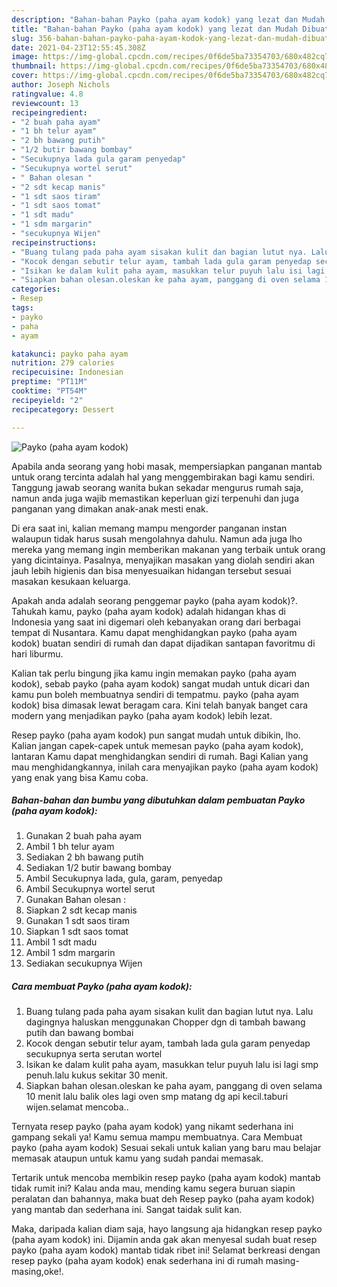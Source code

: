 ```yaml
---
description: "Bahan-bahan Payko (paha ayam kodok) yang lezat dan Mudah Dibuat"
title: "Bahan-bahan Payko (paha ayam kodok) yang lezat dan Mudah Dibuat"
slug: 356-bahan-bahan-payko-paha-ayam-kodok-yang-lezat-dan-mudah-dibuat
date: 2021-04-23T12:55:45.308Z
image: https://img-global.cpcdn.com/recipes/0f6de5ba73354703/680x482cq70/payko-paha-ayam-kodok-foto-resep-utama.jpg
thumbnail: https://img-global.cpcdn.com/recipes/0f6de5ba73354703/680x482cq70/payko-paha-ayam-kodok-foto-resep-utama.jpg
cover: https://img-global.cpcdn.com/recipes/0f6de5ba73354703/680x482cq70/payko-paha-ayam-kodok-foto-resep-utama.jpg
author: Joseph Nichols
ratingvalue: 4.8
reviewcount: 13
recipeingredient:
- "2 buah paha ayam"
- "1 bh telur ayam"
- "2 bh bawang putih"
- "1/2 butir bawang bombay"
- "Secukupnya lada gula garam penyedap"
- "Secukupnya wortel serut"
- " Bahan olesan "
- "2 sdt kecap manis"
- "1 sdt saos tiram"
- "1 sdt saos tomat"
- "1 sdt madu"
- "1 sdm margarin"
- "secukupnya Wijen"
recipeinstructions:
- "Buang tulang pada paha ayam sisakan kulit dan bagian lutut nya. Lalu dagingnya haluskan menggunakan Chopper dgn di tambah bawang putih dan bawang bombai"
- "Kocok dengan sebutir telur ayam, tambah lada gula garam penyedap secukupnya serta serutan wortel"
- "Isikan ke dalam kulit paha ayam, masukkan telur puyuh lalu isi lagi smp penuh.lalu kukus sekitar 30 menit."
- "Siapkan bahan olesan.oleskan ke paha ayam, panggang di oven selama 10 menit lalu balik oles lagi oven smp matang dg api kecil.taburi wijen.selamat mencoba.."
categories:
- Resep
tags:
- payko
- paha
- ayam

katakunci: payko paha ayam 
nutrition: 279 calories
recipecuisine: Indonesian
preptime: "PT11M"
cooktime: "PT54M"
recipeyield: "2"
recipecategory: Dessert

---
```



![Payko (paha ayam kodok)](https://img-global.cpcdn.com/recipes/0f6de5ba73354703/680x482cq70/payko-paha-ayam-kodok-foto-resep-utama.jpg)

Apabila anda seorang yang hobi masak, mempersiapkan panganan mantab untuk orang tercinta adalah hal yang menggembirakan bagi kamu sendiri. Tanggung jawab seorang  wanita bukan sekadar mengurus rumah saja, namun anda juga wajib memastikan keperluan gizi terpenuhi dan juga panganan yang dimakan anak-anak mesti enak.

Di era  saat ini, kalian memang mampu mengorder panganan instan walaupun tidak harus susah mengolahnya dahulu. Namun ada juga lho mereka yang memang ingin memberikan makanan yang terbaik untuk orang yang dicintainya. Pasalnya, menyajikan masakan yang diolah sendiri akan jauh lebih higienis dan bisa menyesuaikan hidangan tersebut sesuai masakan kesukaan keluarga. 



Apakah anda adalah seorang penggemar payko (paha ayam kodok)?. Tahukah kamu, payko (paha ayam kodok) adalah hidangan khas di Indonesia yang saat ini digemari oleh kebanyakan orang dari berbagai tempat di Nusantara. Kamu dapat menghidangkan payko (paha ayam kodok) buatan sendiri di rumah dan dapat dijadikan santapan favoritmu di hari liburmu.

Kalian tak perlu bingung jika kamu ingin memakan payko (paha ayam kodok), sebab payko (paha ayam kodok) sangat mudah untuk dicari dan kamu pun boleh membuatnya sendiri di tempatmu. payko (paha ayam kodok) bisa dimasak lewat beragam cara. Kini telah banyak banget cara modern yang menjadikan payko (paha ayam kodok) lebih lezat.

Resep payko (paha ayam kodok) pun sangat mudah untuk dibikin, lho. Kalian jangan capek-capek untuk memesan payko (paha ayam kodok), lantaran Kamu dapat menghidangkan sendiri di rumah. Bagi Kalian yang mau menghidangkannya, inilah cara menyajikan payko (paha ayam kodok) yang enak yang bisa Kamu coba.

<!--inarticleads1-->

##### Bahan-bahan dan bumbu yang dibutuhkan dalam pembuatan Payko (paha ayam kodok):

1. Gunakan 2 buah paha ayam
1. Ambil 1 bh telur ayam
1. Sediakan 2 bh bawang putih
1. Sediakan 1/2 butir bawang bombay
1. Ambil Secukupnya lada, gula, garam, penyedap
1. Ambil Secukupnya wortel serut
1. Gunakan  Bahan olesan :
1. Siapkan 2 sdt kecap manis
1. Gunakan 1 sdt saos tiram
1. Siapkan 1 sdt saos tomat
1. Ambil 1 sdt madu
1. Ambil 1 sdm margarin
1. Sediakan secukupnya Wijen




<!--inarticleads2-->

##### Cara membuat Payko (paha ayam kodok):

1. Buang tulang pada paha ayam sisakan kulit dan bagian lutut nya. Lalu dagingnya haluskan menggunakan Chopper dgn di tambah bawang putih dan bawang bombai
1. Kocok dengan sebutir telur ayam, tambah lada gula garam penyedap secukupnya serta serutan wortel
1. Isikan ke dalam kulit paha ayam, masukkan telur puyuh lalu isi lagi smp penuh.lalu kukus sekitar 30 menit.
1. Siapkan bahan olesan.oleskan ke paha ayam, panggang di oven selama 10 menit lalu balik oles lagi oven smp matang dg api kecil.taburi wijen.selamat mencoba..




Ternyata resep payko (paha ayam kodok) yang nikamt sederhana ini gampang sekali ya! Kamu semua mampu membuatnya. Cara Membuat payko (paha ayam kodok) Sesuai sekali untuk kalian yang baru mau belajar memasak ataupun untuk kamu yang sudah pandai memasak.

Tertarik untuk mencoba membikin resep payko (paha ayam kodok) mantab tidak rumit ini? Kalau anda mau, mending kamu segera buruan siapin peralatan dan bahannya, maka buat deh Resep payko (paha ayam kodok) yang mantab dan sederhana ini. Sangat taidak sulit kan. 

Maka, daripada kalian diam saja, hayo langsung aja hidangkan resep payko (paha ayam kodok) ini. Dijamin anda gak akan menyesal sudah buat resep payko (paha ayam kodok) mantab tidak ribet ini! Selamat berkreasi dengan resep payko (paha ayam kodok) enak sederhana ini di rumah masing-masing,oke!.

